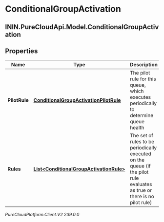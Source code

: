 # ConditionalGroupActivation

## ININ.PureCloudApi.Model.ConditionalGroupActivation

## Properties

|Name | Type | Description | Notes|
|------------ | ------------- | ------------- | -------------|
| **PilotRule** | [**ConditionalGroupActivationPilotRule**](ConditionalGroupActivationPilotRule) | The pilot rule for this queue, which executes periodically to determine queue health | [optional] |
| **Rules** | [**List&lt;ConditionalGroupActivationRule&gt;**](ConditionalGroupActivationRule) | The set of rules to be periodically executed on the queue (if the pilot rule evaluates as true or there is no pilot rule) | [optional] |



_PureCloudPlatform.Client.V2 239.0.0_
